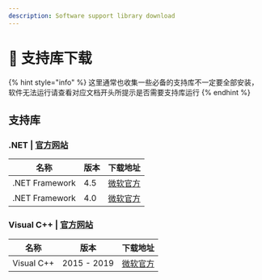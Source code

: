 ```yaml
---
description: Software support library download
---
```

# 🔨 支持库下载

{% hint style="info" %}
这里通常也收集一些必备的支持库不一定要全部安装，软件无法运行请查看对应文档开头所提示是否需要支持库运行
{% endhint %}

## 支持库

### .NET | [官方网站](https://dotnet.microsoft.com/download) <a href="dui-ying-wen-dang-tou-bu-ye-hui-ti-shi-shi-fou-xu-yao-zhi-chi-ku-xia-zai" id="dui-ying-wen-dang-tou-bu-ye-hui-ti-shi-shi-fou-xu-yao-zhi-chi-ku-xia-zai"></a>

| 名称             | 版本  | 下载地址                                                                    |
| -------------- | --- | ----------------------------------------------------------------------- |
| .NET Framework | 4.5 | ​[微软官方](https://www.microsoft.com/zh-cn/download/details.aspx?id=30653) |
| .NET Framework | 4.0 | ​[微软官方](https://www.microsoft.com/zh-cn/download/details.aspx?id=17718) |

### ​Visual C++ | [官方网站](https://support.microsoft.com/zh-cn/help/2977003/the-latest-supported-visual-c-downloads)

| 名称         | 版本          | 下载地址                                                                                             |
| ---------- | ----------- | ------------------------------------------------------------------------------------------------ |
| Visual C++ | 2015 - 2019 | [微软官方](https://support.microsoft.com/zh-cn/help/2977003/the-latest-supported-visual-c-downloads) |


